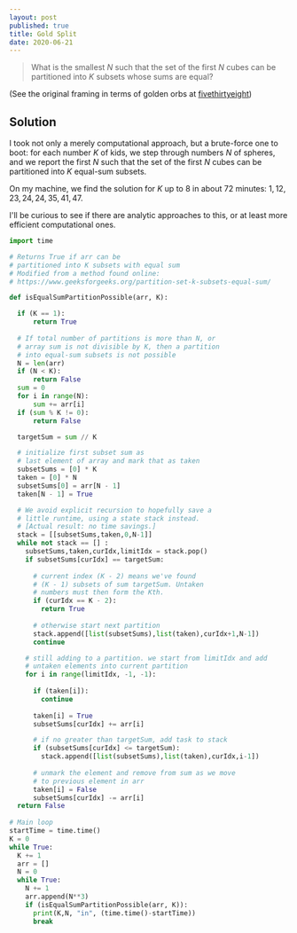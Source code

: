 ```yaml
---
layout: post
published: true
title: Gold Split
date: 2020-06-21
---
```


>What is the smallest $N$ such that the set of the first $N$ cubes can be partitioned into $K$ subsets whose sums are equal?

<!--more-->

(See the original framing in terms of golden orbs at [fivethirtyeight](https://fivethirtyeight.com/features/can-you-flip-the-magic-coin/))

## Solution

I took not only a merely computational approach, but a brute-force one to boot: for each number $K$ of kids, we step through numbers $N$ of spheres, and we report the first $N$ such that the set of the first $N$ cubes can be partitioned into $K$ equal-sum subsets.

On my machine, we find the solution for $K$ up to $8$ in about $72$ minutes: $1, 12, 23, 24, 24, 35, 41, 47$.

I'll be curious to see if there are analytic approaches to this, or at least more efficient computational ones.

```python
import time

# Returns True if arr can be  
# partitioned into K subsets with equal sum
# Modified from a method found online:
# https://www.geeksforgeeks.org/partition-set-k-subsets-equal-sum/

def isEqualSumPartitionPossible(arr, K): 

  if (K == 1): 
      return True
    
  # If total number of partitions is more than N, or
  # array sum is not divisible by K, then a partition 
  # into equal-sum subsets is not possible  
  N = len(arr)
  if (N < K): 
      return False
  sum = 0
  for i in range(N): 
      sum += arr[i]  
  if (sum % K != 0): 
      return False

  targetSum = sum // K

  # initialize first subset sum as   
  # last element of array and mark that as taken 
  subsetSums = [0] * K  
  taken = [0] * N  
  subsetSums[0] = arr[N - 1]  
  taken[N - 1] = True

  # We avoid explicit recursion to hopefully save a
  # little runtime, using a state stack instead.
  # [Actual result: no time savings.]
  stack = [[subsetSums,taken,0,N-1]]
  while not stack == [] :
    subsetSums,taken,curIdx,limitIdx = stack.pop()
    if subsetSums[curIdx] == targetSum: 
            
      # current index (K - 2) means we've found
      # (K - 1) subsets of sum targetSum. Untaken 
      # numbers must then form the Kth.
      if (curIdx == K - 2): 
        return True
      
      # otherwise start next partition
      stack.append([list(subsetSums),list(taken),curIdx+1,N-1])
      continue

    # still adding to a partition. we start from limitIdx and add  
    # untaken elements into current partition
    for i in range(limitIdx, -1, -1): 
            
      if (taken[i]): 
        continue
      
      taken[i] = True
      subsetSums[curIdx] += arr[i]

      # if no greater than targetSum, add task to stack
      if (subsetSums[curIdx] <= targetSum):
        stack.append([list(subsetSums),list(taken),curIdx,i-1])
                               
      # unmark the element and remove from sum as we move 
      # to previous element in arr  
      taken[i] = False
      subsetSums[curIdx] -= arr[i]
  return False
      
# Main loop
startTime = time.time()
K = 0
while True:
  K += 1
  arr = []
  N = 0
  while True:
    N += 1
    arr.append(N**3)
    if (isEqualSumPartitionPossible(arr, K)): 
      print(K,N, "in", (time.time()-startTime))
      break
```

<br>